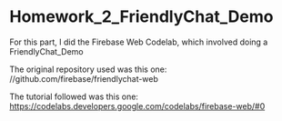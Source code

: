 # Homework_2_FriendlyChat_Demo

For this part, I did the Firebase Web Codelab, which involved doing a FriendlyChat_Demo

The original repository used was this one: //github.com/firebase/friendlychat-web

The tutorial followed was this one: https://codelabs.developers.google.com/codelabs/firebase-web/#0

